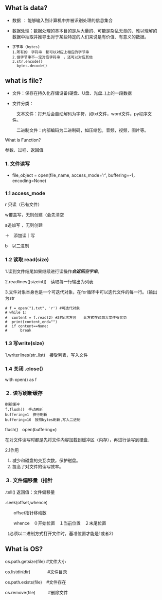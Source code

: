 ## What is data?

* 数据 ： 能够输入到计算机中并被识别处理的信息集合

* 数据处理：数据处理的基本目的是从大量的、可能是杂乱无章的、难以理解的数据中抽取并推导出对于某些特定的人们来说是有价值、有意义的数据。

* ```
  字节串（bytes)
  1.所有的　字符串　都可以对应上相应的字节串
  2.但字节串不一定对应字符串　，还可以对应其他
  3.str.encode()
    bytes.decode()
  ```

## what is file?

* 文件：保存在持久化存储设备(硬盘、U盘、光盘..)上的一段数据

* 文件分类：

  　文本文件：打开后会自动解码为字符，如txt文件，word文件，py程序文件。

    　二进制文件：内部编码为二进制码，如压缩包，音频，视频，图片等。

What is Function?

参数、过程、返回值

### 1. 文件读写

* file_object = open(file_name, access_mode='r', buffering=-1，encoding=None)

 ### 1.1 access_mode

r 只读（已有文件）

w覆盖写，无则创建（会先清空　　　 

a追加写 ，无则创建

＋　添加读｜写　　

b　以二进制

 ### 1.2 读取 read(size)

 1.读到文件结尾如果继续进行读操作***会返回空字串***。

 2.readlines([sizeint])　读取每一行输出为列表

 3.文件对象本身也是一个可迭代对象，在for循环中可以迭代文件的每一行。（输出为str

```
# f = open("1.txt", 'r') #可迭代对象
# while 1:
#  content = f.read(2) #2的n次方倍　　此方式在读取大文件有优势
#  print(content,end="")
#  if content==None:
#      break
```



### 1.3 写write(size)

1.writerlines(str_list)　接受列表，写入文件

### 1.4 关闭 .close()

with open() as f

### ２. 读写刷新缓存

```
刷新缓冲
f.flush()　手动刷新
buffering=1　换行刷新
buffering=10　按照bytes刷新,写入二进制
```

flush()　open(buffering=)

在对文件读写时都是先将文件内容加载到缓冲区（内存），再进行读写到硬盘．

2.1作用

1. 减少和磁盘的交互次数，保护磁盘。
2. 提高了对文件的读写效率。

### ３. 文件偏移量（指针

.tell()  返回值：文件偏移量

.seek(offset,whence)  　

　　offset指针移动数

　　whence　０开始位置　１当前位置　２末尾位置

（必须以二进制方式打开文件时，基准位置才能是1或者2）

## What is OS?

os.path.getsize(file)  #文件大小

os.listdir(dir)　　　　#文件目录

os.path.exists(file)　#文件存在

os.remove(file)　　　#删除文件


